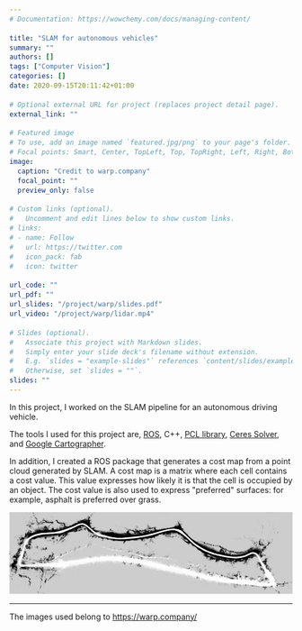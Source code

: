 ```yaml
---
# Documentation: https://wowchemy.com/docs/managing-content/

title: "SLAM for autonomous vehicles"
summary: ""
authors: []
tags: ["Computer Vision"]
categories: []
date: 2020-09-15T20:11:42+01:00

# Optional external URL for project (replaces project detail page).
external_link: ""

# Featured image
# To use, add an image named `featured.jpg/png` to your page's folder.
# Focal points: Smart, Center, TopLeft, Top, TopRight, Left, Right, BottomLeft, Bottom, BottomRight.
image:
  caption: "Credit to warp.company"
  focal_point: ""
  preview_only: false

# Custom links (optional).
#   Uncomment and edit lines below to show custom links.
# links:
# - name: Follow
#   url: https://twitter.com
#   icon_pack: fab
#   icon: twitter

url_code: ""
url_pdf: ""
url_slides: "/project/warp/slides.pdf"
url_video: "/project/warp/lidar.mp4"

# Slides (optional).
#   Associate this project with Markdown slides.
#   Simply enter your slide deck's filename without extension.
#   E.g. `slides = "example-slides"` references `content/slides/example-slides.md`.
#   Otherwise, set `slides = ""`.
slides: ""
---
```


In this project, I worked on the SLAM pipeline for an autonomous driving vehicle. 

The tools I used for this project are, [ROS](https://ros.org/), C++, [PCL library](https://pointclouds.org/), [Ceres Solver](http://ceres-solver.org/), and [Google Cartographer](https://google-cartographer.readthedocs.io/en/latest/). 


In addition, I created a ROS package that generates a cost map from a point cloud generated by SLAM. A cost map is a matrix where each cell contains a cost value. This value expresses how likely it is that the cell is occupied by an object.
The cost value is also used to express "preferred" surfaces: for example, asphalt is preferred over grass.

![Cost map](costmap.png "")

___
The images used belong to https://warp.company/

